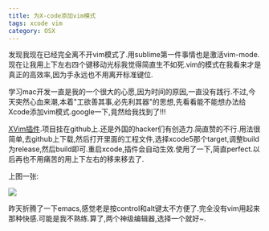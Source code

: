 ```yaml
---
title: 为X-code添加vim模式
tags: xcode vim
category: OSX
---
```


发现我现在已经完全离不开vim模式了.用sublime第一件事情也是激活vim-mode.现在让我用上下左右四个键移动光标我觉得简直生不如死.vim的模式在我看来才是真正的高效率,因为手永远也不用离开标准键位.

学习mac开发一直是我的一个很大的心愿,因为时间的原因,一直没有践行.不过,今天突然心血来潮,本着"工欲善其事,必先利其器"的思想,先看看能不能想办法给Xcode添加vim模式.google一下,竟然给我找到了!!!


[XVim插件](http://programming.jugglershu.net/softwares/xvim.html).项目挂在github上.还是外国的hacker们有创造力.简直赞的不行.用法很简单,去github上下载,然后打开里面的工程文件,选择xcode5那个target,调整build为release,然后build即可.重启xcode,插件会自动生效.使用了一下,简直perfect.以后再也不用痛苦的用上下左右的移来移去了.

上图一张:



![](http://ww3.sinaimg.cn/large/9b85365djw1f23b2daehjj20pk0ga40g.jpg)



昨天折腾了一下emacs,感觉老是按control和alt键太不方便了.完全没有vim用起来那种快感.可能是我不熟练.算了,两个神级编辑器,选择一个就好~.